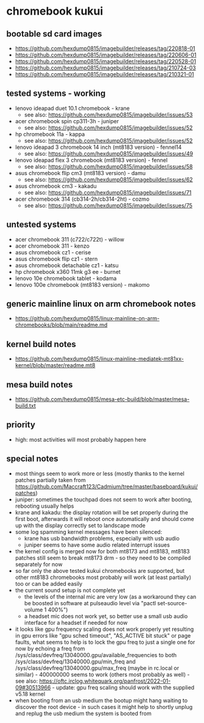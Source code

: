 # chromebook kukui

## bootable sd card images

- https://github.com/hexdump0815/imagebuilder/releases/tag/220818-01
- https://github.com/hexdump0815/imagebuilder/releases/tag/220606-01
- https://github.com/hexdump0815/imagebuilder/releases/tag/220528-01
- https://github.com/hexdump0815/imagebuilder/releases/tag/210724-03
- https://github.com/hexdump0815/imagebuilder/releases/tag/210321-01

## tested systems - working

- lenovo ideapad duet 10.1 chromebook - krane
  - see also: https://github.com/hexdump0815/imagebuilder/issues/53
- acer chromebook spin cp311-3h - juniper
  - see also: https://github.com/hexdump0815/imagebuilder/issues/52
- hp chromebook 11a - kappa
  - see also: https://github.com/hexdump0815/imagebuilder/issues/52
- lenovo ideapad 3 chromebook 14 inch (mt8183 version) - fennel14
  - see also: https://github.com/hexdump0815/imagebuilder/issues/49
- lenovo ideapad flex 3 chromebook (mt8183 version) - fennel
  - see also: https://github.com/hexdump0815/imagebuilder/issues/58
- asus chromebook flip cm3 (mt8183 version) - damu
  - see also: https://github.com/hexdump0815/imagebuilder/issues/62
- asus chromebook cm3 - kakadu
  - see also: https://github.com/hexdump0815/imagebuilder/issues/71
- acer chromebook 314 (cb314-2h/cb314-2ht) - cozmo
  - see also: https://github.com/hexdump0815/imagebuilder/issues/75

## untested systems

- acer chromebook 311 (c722/c722t) - willow
- acer chromebook 311 - kenzo
- asus chromebook cz1 - cerise
- asus chromebook flip cz1 - stern
- asus chromebook detachable cz1 - katsu
- hp chromebook x360 11mk g3 ee - burnet
- lenovo 10e chromebook tablet - kodama
- lenovo 100e chromebook (mt8183 version) - makomo

## generic mainline linux on arm chromebook notes

- https://github.com/hexdump0815/linux-mainline-on-arm-chromebooks/blob/main/readme.md

## kernel build notes

- https://github.com/hexdump0815/linux-mainline-mediatek-mt81xx-kernel/blob/master/readme.mt8

## mesa build notes

- https://github.com/hexdump0815/mesa-etc-build/blob/master/mesa-build.txt

## priority

- high: most activities will most probably happen here

## special notes

- most things seem to work more or less (mostly thanks to the kernel patches partially taken from https://github.com/Maccraft123/Cadmium/tree/master/baseboard/kukui/patches)
- juniper: sometimes the touchpad does not seem to work after booting, rebooting usually helps
- krane and kakadu: the display rotation will be set properly during the first boot, afterwards it will reboot once automatically and should come up with the display correctly set to landscape mode
- some log spamming kernel messages have been silenced:
  - krane has usb bandwidth problems, especially with usb audio
  - juniper seems to have some audio related interrupt issues
- the kernel config is merged now for both mt8173 and mt8183, mt8183 patches still seem to break mt8173 drm - so they need to be compiled separately for now
- so far only the above tested kukui chromebooks are supported, but other mt8183 chromebooks most probably will work (at least partially) too or can be added easily
- the current sound setup is not complete yet
  - the levels of the internal mic are very low (as a workaround they can be boosted in software at pulseaudio level via "pactl set-source-volume 1 400%")
  - a headset mic does not work yet, so better use a small usb audio interface for a headset if needed for now
- it looks like gpu frequency scaling does not work properly yet resulting in gpu errors like "gpu sched timeout", "AS_ACTIVE bit stuck" or page faults, what seems to help is to lock the gpu freq to just a single one for now by echoing a freq from /sys/class/devfreq/13040000.gpu/available_frequencies to both /sys/class/devfreq/13040000.gpu/min_freq and /sys/class/devfreq/13040000.gpu/max_freq (maybe in rc.local or similar) - 400000000 seems to work (others most probably as well) - see also: https://oftc.irclog.whitequark.org/panfrost/2022-01-09#30513966 - update: gpu freq scaling should work with the supplied v5.18 kernel
- when booting from an usb medium the bootup might hang waiting to discover the root device - in such cases it might help to shortly unplug and replug the usb medium the system is booted from
